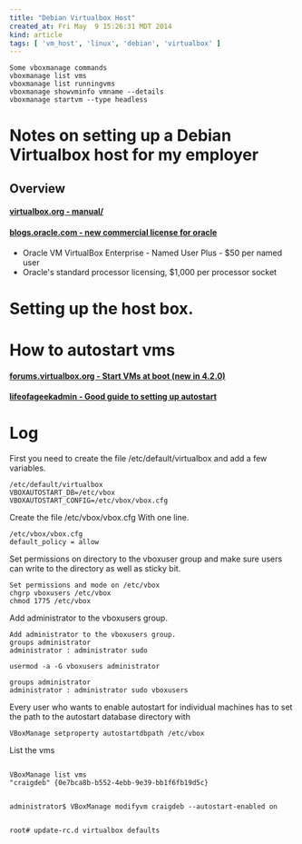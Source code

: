 ```yaml
---
title: "Debian Virtualbox Host"
created_at: Fri May  9 15:26:31 MDT 2014
kind: article
tags: [ 'vm_host', 'linux', 'debian', 'virtualbox' ]
---
```


~~~~~~~~~~~~~~
Some vboxmanage commands
vboxmanage list vms
vboxmanage list runningvms
vboxmanage showvminfo vmname --details
vboxmanage startvm --type headless
~~~~~~~~~~~~~~

# Notes on setting up a Debian Virtualbox host for my employer

## Overview

#### [virtualbox.org - manual/](https://www.virtualbox.org/manual/)

#### [blogs.oracle.com - new commercial license for oracle](https://blogs.oracle.com/virtualization/entry/new_commercial_license_for_oracle)

* Oracle VM VirtualBox Enterprise - Named User Plus - $50 per named user
* Oracle's standard processor licensing, $1,000 per processor socket

# Setting up the host box.

# How to autostart vms

#### [forums.virtualbox.org - Start VMs at boot (new in 4.2.0)](https://forums.virtualbox.org/viewtopic.php?f=11&t=51529)

#### [lifeofageekadmin - Good guide to setting up autostart](http://lifeofageekadmin.com/how-to-set-your-virtualbox-vm-to-automatically-startup/)


# Log

First you need to create the file /etc/default/virtualbox and add a
few variables.

~~~~~~~~~~~~~~
/etc/default/virtualbox
VBOXAUTOSTART_DB=/etc/vbox
VBOXAUTOSTART_CONFIG=/etc/vbox/vbox.cfg
~~~~~~~~~~~~~~

Create the file /etc/vbox/vbox.cfg
With one line.

~~~~~~~~~~~~~~
/etc/vbox/vbox.cfg
default_policy = allow
~~~~~~~~~~~~~~

Set permissions on directory to the vboxuser group and make sure users
can write to the directory as well as sticky bit.

~~~~~~~~~~~~~~
Set permissions and mode on /etc/vbox
chgrp vboxusers /etc/vbox
chmod 1775 /etc/vbox
~~~~~~~~~~~~~~

Add administrator to the vboxusers group.

~~~~~~~~~~~~~~
Add administrator to the vboxusers group.
groups administrator
administrator : administrator sudo

usermod -a -G vboxusers administrator

groups administrator
administrator : administrator sudo vboxusers
~~~~~~~~~~~~~~

Every user who wants to enable autostart for individual machines has to
set the path to the autostart database directory with

~~~~~~~~~~~~~~
VBoxManage setproperty autostartdbpath /etc/vbox
~~~~~~~~~~~~~~

List the vms

<pre><code>
VBoxManage list vms
"craigdeb" {0e7bca8b-b552-4ebb-9e39-bb1f6fb19d5c}
</code></pre>

<pre><code>
administrator$ VBoxManage modifyvm craigdeb --autostart-enabled on
</code></pre>

<pre><code>
root# update-rc.d virtualbox defaults
</code></pre>


